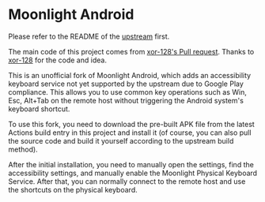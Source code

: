 # Moonlight Android

Please refer to the README of the [upstream](https://github.com/moonlight-stream/moonlight-android) first.

The main code of this project comes from [xor-128's Pull request](https://github.com/moonlight-stream/moonlight-android/pull/1131). Thanks to [xor-128](https://github.com/xor-128) for the code and idea.

This is an unofficial fork of Moonlight Android, which adds an accessibility keyboard service not yet supported by the upstream due to Google Play compliance. This allows you to use common key operations such as Win, Esc, Alt+Tab on the remote host without triggering the Android system's keyboard shortcut.

To use this fork, you need to download the pre-built APK file from the latest Actions build entry in this project and install it (of course, you can also pull the source code and build it yourself according to the upstream build method).

After the initial installation, you need to manually open the settings, find the accessibility settings, and manually enable the Moonlight Physical Keyboard Service. After that, you can normally connect to the remote host and use the shortcuts on the physical keyboard.

